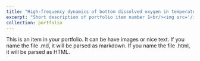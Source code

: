 ```yaml
---
title: "High‐frequency dynamics of bottom dissolved oxygen in temperate shelf seas The joint role of tidal mixing and sediment oxygen demand"
excerpt: "Short description of portfolio item number 1<br/><img src='/images/portfolio.png'>"
collection: portfolio
---
```


This is an item in your portfolio. It can be have images or nice text. If you name the file .md, it will be parsed as markdown. If you name the file .html, it will be parsed as HTML. 
